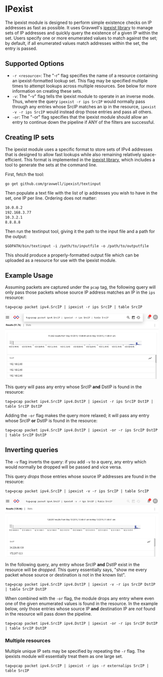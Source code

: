 # IPexist

The ipexist module is designed to perform simple existence checks on IP addresses as fast as possible. It uses Gravwell's [ipexist library](https://github.com/gravwell/ipexist) to manage sets of IP addresses and quickly query the existence of a given IP within the set. Users specify one or more enumerated values to match against the set; by default, if all enumerated values match addresses within the set, the entry is passed.

## Supported Options

* `-r <resource>`: The "-r" flag specifies the name of a resource containing an ipexist-formatted lookup set. This flag may be specified multiple times to attempt lookups across multiple resources. See below for more information on creating these sets.
* `-v`: The "-v" flag tells the ipexist module to operate in an inverse mode. Thus, where the query `ipexist -r ips SrcIP` would normally pass through any entries whose SrcIP matches an ip in the resource, `ipexist -v -r ips SrcIP` would instead drop those entries and pass all others.
* `-or`: The "-or" flag specifies that the ipexist module should allow an entry to continue down the pipeline if ANY of the filters are successful.

## Creating IP sets

The ipexist module uses a specific format to store sets of IPv4 addresses that is designed to allow fast lookups while also remaining relatively space-efficient. This format is implemented in the [ipexist library](https://github.com/gravwell/ipexist), which includes a tool to generate the sets at the command line.

First, fetch the tool:

	go get github.com/gravwell/ipexist/textinput

Then populate a text file with the list of ip addresses you wish to have in the set, one IP per line. Ordering does not matter:

	10.0.0.2
	192.168.3.77
	10.3.2.1
	8.8.8.8

Then run the textinput tool, giving it the path to the input file and a path for the output:

	$GOPATH/bin/textinput -i /path/to/inputfile -o /path/to/outputfile

This should produce a properly-formatted output file which can be uploaded as a resource for use with the ipexist module.

## Example Usage

Assuming packets are captured under the `pcap` tag, the following query will only pass those packets whose source IP address matches an IP in the `ips` resource:

```
tag=pcap packet ipv4.SrcIP | ipexist -r ips SrcIP | table SrcIP
```

![](ipexist1.png)

This query will pass any entry whose SrcIP **and** DstIP is found in the resource:

```
tag=pcap packet ipv4.SrcIP ipv4.DstIP | ipexist -r ips SrcIP DstIP | table SrcIP DstIP
```

Adding the `-or` flag makes the query more relaxed; it will pass any entry whose SrcIP **or** DstIP is found in the resource:

```
tag=pcap packet ipv4.SrcIP ipv4.DstIP | ipexist -or -r ips SrcIP DstIP | table SrcIP DstIP
```

## Inverting queries

The `-v` flag inverts the query: if you add `-v` to a query, any entry which would normally be dropped will be passed and vice versa.

This query *drops* those entries whose source IP addresses are found in the resource:

```
tag=pcap packet ipv4.SrcIP | ipexist -v -r ips SrcIP | table SrcIP
```

![](ipexist2.png)

In the following query, any entry whose SrcIP **and** DstIP exist in the resource will be *dropped*. This query essentially says, "show me every packet whose source or destination is not in the known list".

```
tag=pcap packet ipv4.SrcIP ipv4.DstIP | ipexist -v -r ips SrcIP DstIP | table SrcIP DstIP
```

When combined with the `-or` flag, the module drops any entry where even one of the given enumerated values is found in the resource. In the example below, only those entries whose source IP **and** destination IP are *not* found in the resource will pass down the pipeline.

```
tag=pcap packet ipv4.SrcIP ipv4.DstIP | ipexist -or -r ips SrcIP DstIP | table SrcIP DstIP
```

### Multiple resources

Multiple unique IP sets may be specified by repeating the `-r` flag. The ipexists module will essentially treat them as one large set.

```
tag=pcap packet ipv4.SrcIP | ipexist -r ips -r externalips SrcIP | table SrcIP
```
